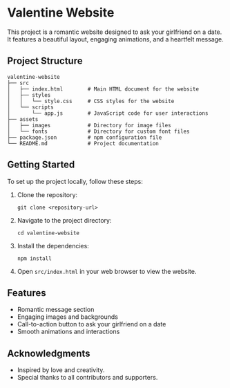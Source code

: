# Valentine Website

This project is a romantic website designed to ask your girlfriend on a date. It features a beautiful layout, engaging animations, and a heartfelt message.

## Project Structure

```
valentine-website
├── src
│   ├── index.html        # Main HTML document for the website
│   ├── styles
│   │   └── style.css     # CSS styles for the website
│   └── scripts
│       └── app.js        # JavaScript code for user interactions
├── assets
│   ├── images            # Directory for image files
│   └── fonts             # Directory for custom font files
├── package.json          # npm configuration file
└── README.md             # Project documentation
```

## Getting Started

To set up the project locally, follow these steps:

1. Clone the repository:
   ```
   git clone <repository-url>
   ```

2. Navigate to the project directory:
   ```
   cd valentine-website
   ```

3. Install the dependencies:
   ```
   npm install
   ```

4. Open `src/index.html` in your web browser to view the website.

## Features

- Romantic message section
- Engaging images and backgrounds
- Call-to-action button to ask your girlfriend on a date
- Smooth animations and interactions

## Acknowledgments

- Inspired by love and creativity.
- Special thanks to all contributors and supporters.